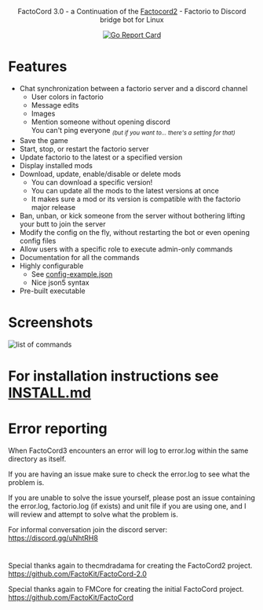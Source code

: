 <p align="center">FactoCord 3.0 - a Continuation of the <a href="https://github.com/thecmdradama/FactoCord-2.0">Factocord2</a> - Factorio to Discord bridge bot for Linux</p>
<p align="center">
<a href="https://goreportcard.com/report/github.com/thecmdradama/FactoCord-2.0"><img src="https://goreportcard.com/badge/github.com/thecmdradama/FactoCord-2.0" alt="Go Report Card"></a>
</p>

# Features
 * Chat synchronization between a factorio server and a discord channel
   * User colors in factorio
   * Message edits
   * Images
   * Mention someone without opening discord<br>
     You can't ping everyone _<sub>(but if you want to... there's a setting for that)</sub>_
 * Save the game
 * Start, stop, or restart the factorio server
 * Update factorio to the latest or a specified version
 * Display installed mods
 * Download, update, enable/disable or delete mods
   * You can download a specific version!
   * You can update all the mods to the latest versions at once
   * It makes sure a mod or its version is compatible with the factorio major release
 * Ban, unban, or kick someone from the server without bothering lifting your butt to join the server
 * Modify the config on the fly, without restarting the bot or even opening config files
 * Allow users with a specific role to execute admin-only commands
 * Documentation for all the commands
 * Highly configurable
   * See [config-example.json](config-example.json)
   * Nice json5 syntax
 * Pre-built executable
 

# Screenshots

<p><img src="https://i.imgur.com/VXUbbbL.png" alt="list of commands"></p>

# For installation instructions see [INSTALL.md](https://github.com/maxsupermanhd/FactoCord-3.0/blob/master/INSTALL.md)

# Error reporting

When FactoCord3 encounters an error will log to error.log within the same directory as itself.

If you are having an issue make sure to check the error.log to see what the problem is.

If you are unable to solve the issue yourself, please post an issue containing the error.log, factorio.log (if exists) and unit file if you are using one, and I will review and attempt to solve what the problem is.

For informal conversation join the discord server: https://discord.gg/uNhtRH8

#

Special thanks again to thecmdradama for creating the FactoCord2 project. https://github.com/FactoKit/FactoCord-2.0

Special thanks again to FMCore for creating the initial FactoCord project. https://github.com/FactoKit/FactoCord
